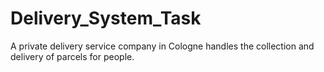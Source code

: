 # Delivery_System_Task
 A private delivery service company in Cologne handles the collection and delivery of parcels for people.
